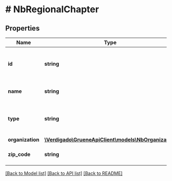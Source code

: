 # # NbRegionalChapter

## Properties

Name | Type | Description | Notes
------------ | ------------- | ------------- | -------------
**id** | **string** | Id of the regional chapter (division key) |
**name** | **string** | Regional chapter name |
**type** | **string** | Regional chapter type Possible values: BV | LV | KV | OV |
**organization** | [**\Verdigado\GrueneApiClient\models\NbOrganization**](NbOrganization.md) |  |
**zip_code** | **string** | Zip code of office location |

[[Back to Model list]](../../README.md#models) [[Back to API list]](../../README.md#endpoints) [[Back to README]](../../README.md)
